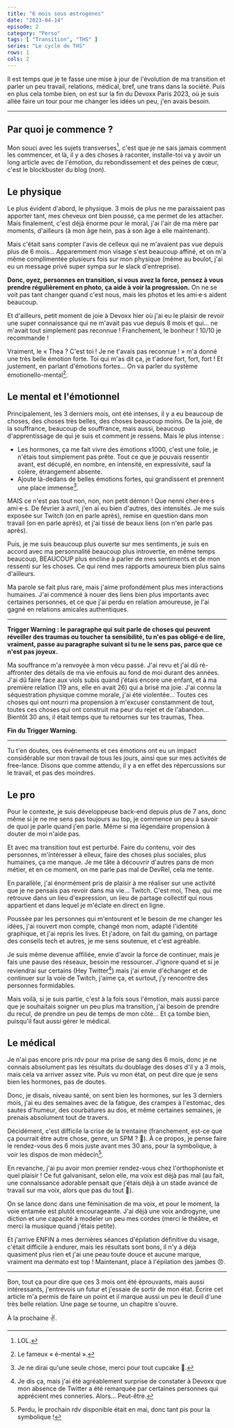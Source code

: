 ```yaml
---
title: "6 mois sous œstrogènes"
date: "2023-04-14"
episode: 2
category: "Perso"
tags: [ "Transition", "THS" ]
series: "Le cycle de THS"
rows: 1
cols: 2
---
```


Il est temps que je te fasse une mise à jour de l'évolution de ma transition et
parler un peu travail, relations, médical, bref, une trans dans la société. Puis
en plus cela tombe bien, on est sur la fin du Devoxx Paris 2023, où je suis
allée faire un tour pour me changer les idées un peu, j'en avais besoin.

---

## Par quoi je commence ?

Mon souci avec les sujets transverses[^transverse], c'est que je ne sais jamais
comment les commencer, et là, il y a des choses à raconter, installe-toi va y
avoir un long article avec de l'émotion, du rebondissement et des peines de
cœur, c'est le blockbuster du blog (non).

[^transverse]: LOL.

## Le physique

Le plus évident d'abord, le physique. 3 mois de plus ne me paraissaient pas
apporter tant, mes cheveux ont bien poussé, ça me permet de les attacher. Mais
finalement, c'est déjà énorme pour le moral, j'ai l'air de ma mère par moments,
d'ailleurs (à mon âge hein, pas à son âge à elle maintenant).

Mais c'était sans compter l'avis de celleux qui ne m'avaient pas vue depuis plus
de 6 mois... Apparemment mon visage s'est beaucoup affiné, et on m'a même
complimentée plusieurs fois sur mon physique (même au boulot, j'ai eu un message
privé super sympa sur le slack d'entreprise).

**Donc, oyez, personnes en transition, si vous avez la force, pensez à vous
prendre régulièrement en photo, ça aide à voir la progression.** On ne se voit
pas tant changer quand c'est nous, mais les photos et les ami·e·s aident beaucoup.

Et d'ailleurs, petit moment de joie à Devoxx hier où j'ai eu le plaisir de
revoir une super connaissance qui ne m'avait pas vue depuis 8 mois et qui... ne
m'avait tout simplement pas reconnue ! Franchement, le bonheur ! 10/10 je
recommande !

Vraiment, le « Thea ? C'est toi ! Je ne t'avais pas reconnue ! » m'a donné une
très belle émotion forte. Toi qui m'as dit ça, je t'adore fort, fort, fort ! Et
justement, en parlant d'émotions fortes... On va parler du système
émotionello-mental[^3].

[^3]: Le fameux « é-mental ».

## Le mental et l'émotionnel

Principalement, les 3 derniers mois, ont été intenses, il y a eu beaucoup de
choses, des choses très belles, des choses beaucoup moins. De la joie, de la
souffrance, beaucoup de souffrance, mais aussi, beaucoup d'apprentissage de qui
je suis et comment je ressens. Mais le plus intense :

- Les hormones, ça me fait vivre des émotions x1000, c'est une folie, je
  n'étais tout simplement pas prête. Tout ce que je pouvais ressentir avant,
  est décuplé, en nombre, en intensité, en expressivité, sauf la colère,
  étrangement absente.
- Ajoute là-dedans de belles émotions fortes, qui grandissent et prennent
  une place immense[^cupcake].

[^cupcake]: Je ne dirai qu'une seule chose, merci pour tout cupcake 💜.

MAIS ce n'est pas tout non, non, non petit démon ! Que nenni cher·ère·s ami·e·s. De
février à avril, j'en ai eu bien d'autres, des intensités. Je me suis exposée
sur Twitch (on en parle après), remise en question dans mon travail (on en
parle après), et j'ai tissé de beaux liens (on n'en parle pas après).

Puis, je me suis beaucoup plus ouverte sur mes sentiments, je suis en accord
avec ma personnalité beaucoup plus introvertie, en même temps beaucoup, BEAUCOUP
plus encline à parler de mes sentiments et de mon ressenti sur les choses. Ce
qui rend mes rapports amoureux bien plus sains d'ailleurs.

Ma parole se fait plus rare, mais j'aime profondément plus mes interactions
humaines. J'ai commencé à nouer des liens bien plus importants avec certaines
personnes, et ce que j'ai perdu en relation amoureuse, je l'ai gagné
en relations amicales authentiques.

---

**Trigger Warning : le paragraphe qui suit parle de choses qui peuvent réveiller
des traumas ou toucher ta sensibilité, tu n'es pas obligé·e de lire, vraiment,
passe au paragraphe suivant si tu ne le sens pas, parce que ce n'est pas
joyeux.**

Ma souffrance m'a renvoyée à mon vécu passé. J'ai revu et j'ai dû ré-affronter
des détails de ma vie enfouis au fond de moi durant des années. J'ai dû faire
face aux viols subis quand j'étais encore une enfant, et à ma première relation
(19 ans, elle en avait 26) qui a brisé ma joie. J'ai connu la séquestration
physique comme morale, j'ai été violentée... Toutes ces choses qui ont nourri ma
propension à m'excuser constamment de tout, toutes ces choses qui ont construit
ma peur du rejet et de l'abandon... Bientôt 30 ans, il était temps que tu
retournes sur tes traumas, Thea.

**Fin du Trigger Warning.**

---

Tu t'en doutes, ces événements et ces émotions ont eu un impact considérable sur
mon travail de tous les jours, ainsi que sur mes activités de free-lance. Disons
que comme attendu, il y a en effet des répercussions sur le travail, et pas des
moindres.

## Le pro

Pour le contexte, je suis développeuse back-end depuis plus de 7 ans, donc même
si je ne me sens pas toujours au top, je commence un peu à savoir de quoi je
parle quand j'en parle. Même si ma légendaire propension à douter de moi n'aide
pas.

Et avec ma transition tout est perturbé. Faire du contenu, voir des personnes,
m'intéresser à elleux, faire des choses plus sociales, plus humaines, ça me
manque. Je me tâte à découvrir d'autres pans de mon métier, et en ce moment, on
me parle pas mal de DevRel, cela me tente.

En parallèle, j'ai énormément pris de plaisir à me réaliser sur une activité que
je ne pensais pas revoir dans ma vie... Twitch. C'est moi, Thea, qui me retrouve
dans un lieu d'expression, un lieu de partage collectif qui nous appartient et
dans lequel je m'éclate en direct en ligne.

Poussée par les personnes qui m'entourent et le besoin de me changer les idées,
j'ai rouvert mon compte, changé mon nom, adapté l'identité graphique, et j'ai
repris les lives. Et j'adore, on fait du gaming, on partage des conseils tech et
autres, je me sens soutenue, et c'est agréable.

Je suis même devenue affiliée, envie d'avoir la force de continuer, mais je fais
une pause des réseaux, besoin me ressourcer. J'ignore quand et si je reviendrai
sur certains (Hey Twitter[^4]) mais j'ai envie d'échanger et de continuer sur la
voie de Twitch, j'aime ça, et surtout, j'y rencontre des personnes formidables.

[^4]: Je dis ça, mais j'ai été agréablement surprise de constater à Devoxx que
mon absence de Twitter a été remarquée par certaines personnes qui apprécient
mes conneries. Alors... Peut-être.

Mais voilà, si je suis partie, c'est à la fois sous l'émotion, mais aussi parce
que je souhaitais soigner un peu plus ma transition, j'ai besoin de prendre du
recul, de prendre un peu de temps de mon côté... Et ça tombe bien, puisqu'il
faut aussi gérer le médical.

## Le médical

Je n'ai pas encore pris rdv pour ma prise de sang des 6 mois, donc je ne connais
absolument pas les résultats du doublage des doses d'il y a 3 mois, mais cela va
arriver assez vite. Puis vu mon état, on peut dire que je sens bien les
hormones, pas de doutes.

Donc, je disais, niveau santé, on sent bien les hormones, sur les 3 derniers
mois, j'ai eu des semaines avec de la fatigue, des crampes à l'estomac, des
sautes d'humeur, des courbatures au dos, et même certaines semaines, je prenais
absolument tout de travers.

Décidément, c'est difficile la crise de la trentaine (franchement, est-ce que ça
pourrait être autre chose, genre, un SPM ? 🤡). À ce propos, je pense faire le
rendez-vous des 6 mois juste avant mes 30 ans, pour la symbolique, à voir les
dispos de mon médecin[^5].

[^5]: Perdu, le prochain rdv disponible était en mai, donc tant pis pour la
symbolique !

En revanche, j'ai pu avoir mon premier rendez-vous chez l'orthophoniste et
quel plaisir ! Ce fut galvanisant, selon elle, ma voix est déjà pas mal (au
fait, une connaissance adorable pensait que j'étais déjà à un stade avancé de
travail sur ma voix, alors que pas du tout 🥰).

On se lance donc dans une féminisation de ma voix, et pour le moment, la voie
entamée est plutôt encourageante. J'ai déjà une voix androgyne, une diction et
une capacité à modeler un peu mes cordes (merci le théâtre, et merci la musique
quand j'étais petite).

Et j'arrive ENFIN à mes dernières séances d'épilation définitive du visage,
c'était difficile à endurer, mais les résultats sont bons, il n'y a déjà
quasiment plus rien et j'ai une peau toute douce et aucune marque, vraiment ma
dermato est top ! Maintenant, place à l'épilation des jambes 😠.

---

Bon, tout ça pour dire que ces 3 mois ont été éprouvants, mais aussi
intéressants, j'entrevois un futur et j'essaie de sortir de mon état. Écrire
cet article m'a permis de faire un point et il marque aussi un peu le deuil
d'une très belle relation. Une page se tourne, un chapitre s'ouvre.

À la prochaine ✌️.

